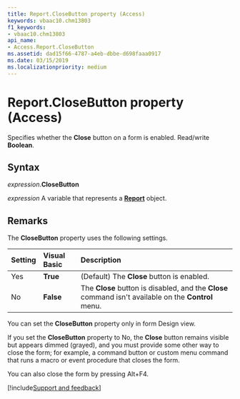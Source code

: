 ```yaml
---
title: Report.CloseButton property (Access)
keywords: vbaac10.chm13803
f1_keywords:
- vbaac10.chm13803
api_name:
- Access.Report.CloseButton
ms.assetid: dad15f66-4787-a4eb-dbbe-d698faaa0917
ms.date: 03/15/2019
ms.localizationpriority: medium
---
```



# Report.CloseButton property (Access)

Specifies whether the **Close** button on a form is enabled. Read/write **Boolean**.


## Syntax

_expression_.**CloseButton**

_expression_ A variable that represents a **[Report](Access.Report.md)** object.


## Remarks

The **CloseButton** property uses the following settings.

|Setting|Visual Basic|Description|
|:-----|:-----|:-----|
|Yes|**True**|(Default) The **Close** button is enabled.|
|No|**False**|The **Close** button is disabled, and the **Close** command isn't available on the **Control** menu.|

You can set the **CloseButton** property only in form Design view.

If you set the **CloseButton** property to No, the **Close** button remains visible but appears dimmed (grayed), and you must provide some other way to close the form; for example, a command button or custom menu command that runs a macro or event procedure that closes the form.

You can also close the form by pressing Alt+F4.




[!include[Support and feedback](~/includes/feedback-boilerplate.md)]